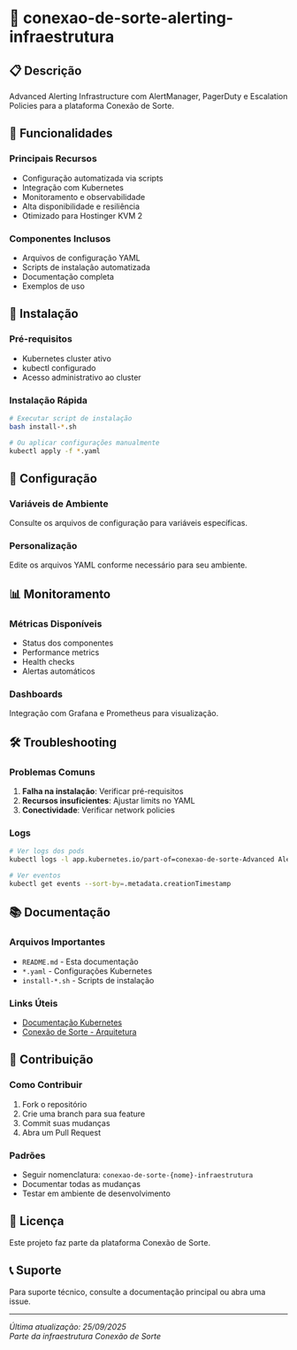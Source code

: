 # 🚨 conexao-de-sorte-alerting-infraestrutura

## 📋 Descrição

Advanced Alerting Infrastructure com AlertManager, PagerDuty e Escalation Policies para a plataforma Conexão de Sorte.

## 🎯 Funcionalidades

### Principais Recursos
- Configuração automatizada via scripts
- Integração com Kubernetes
- Monitoramento e observabilidade
- Alta disponibilidade e resiliência
- Otimizado para Hostinger KVM 2

### Componentes Inclusos
- Arquivos de configuração YAML
- Scripts de instalação automatizada
- Documentação completa
- Exemplos de uso

## 🚀 Instalação

### Pré-requisitos
- Kubernetes cluster ativo
- kubectl configurado
- Acesso administrativo ao cluster

### Instalação Rápida
```bash
# Executar script de instalação
bash install-*.sh

# Ou aplicar configurações manualmente
kubectl apply -f *.yaml
```

## 🔧 Configuração

### Variáveis de Ambiente
Consulte os arquivos de configuração para variáveis específicas.

### Personalização
Edite os arquivos YAML conforme necessário para seu ambiente.

## 📊 Monitoramento

### Métricas Disponíveis
- Status dos componentes
- Performance metrics
- Health checks
- Alertas automáticos

### Dashboards
Integração com Grafana e Prometheus para visualização.

## 🛠️ Troubleshooting

### Problemas Comuns
1. **Falha na instalação**: Verificar pré-requisitos
2. **Recursos insuficientes**: Ajustar limits no YAML
3. **Conectividade**: Verificar network policies

### Logs
```bash
# Ver logs dos pods
kubectl logs -l app.kubernetes.io/part-of=conexao-de-sorte-Advanced Alerting

# Ver eventos
kubectl get events --sort-by=.metadata.creationTimestamp
```

## 📚 Documentação

### Arquivos Importantes
- `README.md` - Esta documentação
- `*.yaml` - Configurações Kubernetes
- `install-*.sh` - Scripts de instalação

### Links Úteis
- [Documentação Kubernetes](https://kubernetes.io/docs/)
- [Conexão de Sorte - Arquitetura](../docs/)

## 🤝 Contribuição

### Como Contribuir
1. Fork o repositório
2. Crie uma branch para sua feature
3. Commit suas mudanças
4. Abra um Pull Request

### Padrões
- Seguir nomenclatura: `conexao-de-sorte-{nome}-infraestrutura`
- Documentar todas as mudanças
- Testar em ambiente de desenvolvimento

## 📄 Licença

Este projeto faz parte da plataforma Conexão de Sorte.

## 📞 Suporte

Para suporte técnico, consulte a documentação principal ou abra uma issue.

---

*Última atualização: 25/09/2025*  
*Parte da infraestrutura Conexão de Sorte*
